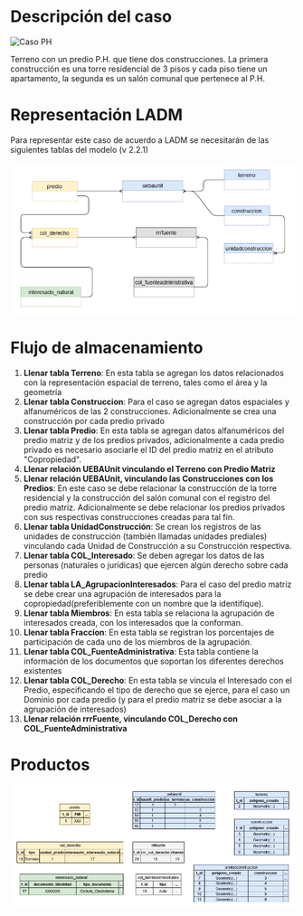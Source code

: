 # Descripción del caso

![Caso PH]()

Terreno con un predio P.H. que tiene dos construcciones.
La primera construcción es una torre residencial de 3 pisos y cada piso tiene un apartamento, la segunda es un salón comunal que pertenece al P.H.

# Representación LADM

Para representar este caso de acuerdo a LADM se necesitarán de las siguientes tablas del modelo (v 2.2.1)

![Diagrama Entidad Relación simplificado](https://github.com/AgenciaImplementacion/condiciones_predios/blob/master/nph/NPH-ER.png)

# Flujo de almacenamiento

1. **Llenar tabla Terreno**: En esta tabla se agregan los datos relacionados con la representación espacial de terreno, tales como el área y la geometría
2. **Llenar tabla Construccion**: Para el caso se agregan datos espaciales y alfanuméricos de las 2 construcciones. Adicionalmente se crea una construcción por cada predio privado
3. **Llenar tabla Predio**: En esta tabla se agregan datos alfanuméricos del predio matriz y de los predios privados, adicionalmente a cada predio privado es necesario asociarle el ID del predio matriz en el atributo "Copropiedad".
4. **Llenar relación UEBAUnit vinculando el Terreno con Predio Matriz**
5. **Llenar relación UEBAUnit, vinculando las Construcciones con los Predios**: En este caso se debe relacionar la construcción de la torre residencial y la construcción del salón comunal con el registro del predio matriz. Adicionalmente se debe relacionar los predios privados con sus respectivas construcciones creadas para tal fin.
6. **Llenar tabla UnidadConstrucción**: Se crean los registros de las unidades de construcción (también llamadas unidades prediales) vinculando cada Unidad de Construcción a su Construcción respectiva.  
7. **Llenar tabla COL_Interesado**: Se deben agregar los datos de las personas (naturales o jurídicas) que ejercen algún derecho sobre cada predio
8. **Llenar tabla LA_AgrupacionInteresados**: Para el caso del predio matriz se debe crear una agrupación de interesados para la copropiedad(preferiblemente con un nombre que la identifique).
9. **Llenar tabla Miembros**: En esta tabla se relaciona la agrupación de interesados creada, con los interesados que la conforman.
10. **Llenar tabla Fraccion**: En esta tabla se registran los porcentajes de participación de cada uno de los miembros de la agrupación.
11. **Llenar tabla COL_FuenteAdministrativa**: Esta tabla contiene la información de los documentos que soportan los diferentes derechos existentes
12. **Llenar tabla COL_Derecho**: En esta tabla se vincula el Interesado con el Predio, especificando el tipo de derecho que se ejerce, para el caso un Dominio por cada predio (y para el predio matriz se debe asociar a la agrupación de interesados)
13. **Llenar relación rrrFuente, vinculando COL_Derecho con COL_FuenteAdministrativa**


# Productos

![Esquema de tablas](https://github.com/AgenciaImplementacion/condiciones_predios/blob/master/nph/NPH-Tablas.png)
